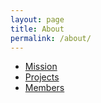 ```yaml
---
layout: page
title: About
permalink: /about/
---
```


<ul>
    <li> <a href="/about/mission">Mission</a> </li>
    <li> <a href="/about/projects">Projects</a> </li>
    <li> <a href="/about/members">Members</a> </li>
</ul>
